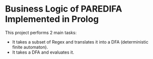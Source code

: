 # Business Logic of PAREDIFA Implemented in Prolog

This project performs 2 main tasks:
  * It takes a subset of Regex and translates it into a DFA (deterministic finite automaton).
  * It takes a DFA and evaluates it.
